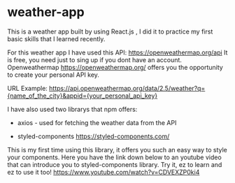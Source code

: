 # weather-app
This is a weather app built by using React.js , I did it to practice my first basic skills that I learned recently.

For this weather app I have used this API: https://openweathermap.org/api
It is free, you need just to sing up if you dont have an account.
Openweathermap https://openweathermap.org/ offers you the opportunity to create your personal API key.

URL Example: https://api.openweathermap.org/data/2.5/weather?q={name_of_the_city}&appid={your_personal_api_key}

I have also used two librarys that npm offers: 

- axios -
used for fetching the weather data from the API

- styled-components https://styled-components.com/

This is my first time using this library, it offers you such an easy way to style your components.
Here you have the link down below to an youtube video that can introduce you to styled-components library.
Try it, ez to learn and ez to use it too!
https://www.youtube.com/watch?v=CDVEXZP0ki4
